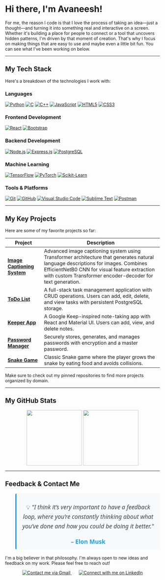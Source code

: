 # Hi there, I'm Avaneesh!

<p align="left">
For me, the reason I code is that I love the process of taking an idea—just a thought—and turning it into something real and interactive on a screen. Whether it's building a place for people to connect or a tool that uncovers hidden patterns, I'm driven by that moment of creation. That's why I focus on making things that are easy to use and maybe even a little bit fun. You can see what I've been working on below.
</p>

---

## My Tech Stack

Here's a breakdown of the technologies I work with:

### Languages
<p align="left">
  <a href="https://www.python.org" target="_blank" rel="noreferrer"><img src="https://skillicons.dev/icons?i=python" alt="Python"/></a>
  <a href="https://en.wikipedia.org/wiki/C_(programming_language)" target="_blank" rel="noreferrer"><img src="https://skillicons.dev/icons?i=c" alt="C"/></a>
  <a href="https://isocpp.org/" target="_blank" rel="noreferrer"><img src="https://skillicons.dev/icons?i=cpp" alt="C++"/></a>
  <a href="https://developer.mozilla.org/en-US/docs/Web/JavaScript" target="_blank" rel="noreferrer"><img src="https://skillicons.dev/icons?i=js" alt="JavaScript"/></a>
  <a href="https://developer.mozilla.org/en-US/docs/Web/HTML" target="_blank" rel="noreferrer"><img src="https://skillicons.dev/icons?i=html" alt="HTML5"/></a>
  <a href="https://developer.mozilla.org/en-US/docs/Web/CSS" target="_blank" rel="noreferrer"><img src="https://skillicons.dev/icons?i=css" alt="CSS3"/></a>
</p>

### Frontend Development
<p align="left">
  <a href="https://react.dev/" target="_blank" rel="noreferrer"><img src="https://skillicons.dev/icons?i=react" alt="React"/></a>
  <a href="https://getbootstrap.com/" target="_blank" rel="noreferrer"><img src="https://skillicons.dev/icons?i=bootstrap" alt="Bootstrap"/></a>
</p>

### Backend Development
<p align="left">
  <a href="https://nodejs.org/" target="_blank" rel="noreferrer"><img src="https://skillicons.dev/icons?i=nodejs" alt="Node.js"/></a>
  <a href="https://expressjs.com/" target="_blank" rel="noreferrer"><img src="https://skillicons.dev/icons?i=express" alt="Express.js"/></a>
  <a href="https://www.postgresql.org/" target="_blank" rel="noreferrer"><img src="https://skillicons.dev/icons?i=postgres" alt="PostgreSQL"/></a>
</p>

### Machine Learning
<p align="left">
  <a href="https://www.tensorflow.org/" target="_blank" rel="noreferrer"><img src="https://skillicons.dev/icons?i=tensorflow" alt="TensorFlow"/></a>
  <a href="https://pytorch.org/" target="_blank" rel="noreferrer"><img src="https://skillicons.dev/icons?i=pytorch" alt="PyTorch"/></a>
  <a href="https://scikit-learn.org/" target="_blank" rel="noreferrer"><img src="https://skillicons.dev/icons?i=sklearn" alt="Scikit-Learn"/></a>
</p>

### Tools & Platforms
<p align="left">
  <a href="https://git-scm.com/" target="_blank" rel="noreferrer"><img src="https://skillicons.dev/icons?i=git" alt="Git"/></a>
  <a href="https://github.com/" target="_blank" rel="noreferrer"><img src="https://skillicons.dev/icons?i=github" alt="GitHub"/></a>
  <a href="https://code.visualstudio.com/" target="_blank" rel="noreferrer"><img src="https://skillicons.dev/icons?i=vscode" alt="Visual Studio Code"/></a>
  <a href="https://www.sublimetext.com/" target="_blank" rel="noreferrer"><img src="https://skillicons.dev/icons?i=sublime" alt="Sublime Text"/></a>
  <a href="https://www.postman.com/" target="_blank" rel="noreferrer"><img src="https://skillicons.dev/icons?i=postman" alt="Postman"/></a>
</p>

---

## My Key Projects

 Here are some of my favorite projects so far:

| Project                                                                     | Description                                                               |
| --------------------------------------------------------------------------- | ------------------------------------------------------------------------- |
| **[Image Captioning System](https://github.com/Avaneesh40585/Image-Captioning)** | Advanced image captioning system using Transformer architecture that generates natural language descriptions for images. Combines EfficientNetB0 CNN for visual feature extraction with custom Transformer encoder-decoder for text generation. |
| **[ToDo List](https://github.com/Avaneesh40585/ToDo-List)** | A full-stack task management application with CRUD operations. Users can add, edit, delete, and view tasks with persistent PostgreSQL storage. |
| **[Keeper App](https://github.com/Avaneesh40585/Keeper-App)** | A Google Keep-inspired note-taking app with React and Material UI. Users can add, view, and delete notes. |
| **[Password Manager](https://github.com/Avaneesh40585/Python-Projects/tree/main/Password%20Manager)** | Securely stores, generates, and manages passwords with encryption and a master password. |
| **[Snake Game](https://github.com/Avaneesh40585/Python-Projects/tree/main/Snake%20Game)** | Classic Snake game where the player grows the snake by eating food and avoids collisions. |

Make sure to check out my pinned repositories to find more projects organized by domain.

---

## My GitHub Stats

<p align="center">
  <img height="180em" src="https://github-readme-stats.vercel.app/api?username=Avaneesh40585&show_icons=true&theme=github_dark&include_all_commits=true&count_private=true"/>
  <img height="180em" src="https://github-readme-stats.vercel.app/api/top-langs/?username=Avaneesh40585&layout=compact&langs_count=8&theme=github_dark"/>
</p>

---

## Feedback & Contact Me

<div align="center">
  <blockquote style="  
      font-family: 'Segoe UI', Tahoma, Geneva, Verdana, sans-serif;  
      font-size: 1.2rem;  
      color: #444;  
      border-left: 4px solid #1DA1F2;  
      padding: 0.5em 1em;  
      background: #F7FAFC;  
      border-radius: 4px;  
      max-width: 600px;  
      line-height: 1.6;
  ">
    <p>💡 <em>"I think it’s very important to have a feedback loop, where you’re constantly thinking about what you’ve done and how you could be doing it better."</em></p>
    <footer style="margin-top: 0.5em; font-weight: bold; color: #1DA1F2;">– Elon Musk</footer>
  </blockquote>
</div>

I'm a big believer in that philosophy. I'm always open to new ideas and feedback on my work. Please feel free to reach out!

<p align="center">
  <a href="mailto:avaneesh40585@gmail.com">
    <img src="https://skillicons.dev/icons?i=gmail" alt="Contact me via Gmail" />
  </a>
  &nbsp;&nbsp;&nbsp;&nbsp;&nbsp;
  <a href="https://www.linkedin.com/in/avaneesh-muskula/">
    <img src="https://skillicons.dev/icons?i=linkedin" alt="Connect with me on LinkedIn" />
  </a>
</p>

